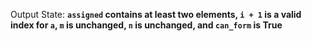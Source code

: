 Output State: **`assigned` contains at least two elements, `i + 1` is a valid index for `a`, `m` is unchanged, `n` is unchanged, and `can_form` is True**